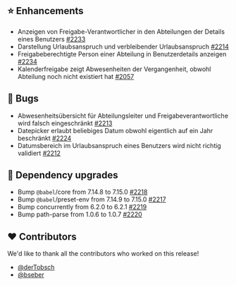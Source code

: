 ## ⭐ Enhancements

- Anzeigen von Freigabe-Verantwortlicher in den Abteilungen der Details eines Benutzers [#2233](https://github.com/urlaubsverwaltung/urlaubsverwaltung/issues/2233)
- Darstellung Urlaubsanspruch und verbleibender Urlaubsanspruch [#2214](https://github.com/urlaubsverwaltung/urlaubsverwaltung/issues/2214)
- Freigabeberechtigte Person einer Abteilung in Benutzerdetails anzeigen [#2234](https://github.com/urlaubsverwaltung/urlaubsverwaltung/issues/2234)
- Kalenderfreigabe zeigt Abwesenheiten der Vergangenheit, obwohl Abteilung noch nicht existiert hat [#2057](https://github.com/urlaubsverwaltung/urlaubsverwaltung/issues/2057)

## 🐞 Bugs

- Abwesenheitsübersicht für Abteilungsleiter und Freigabeverantwortliche wird falsch eingeschränkt [#2213](https://github.com/urlaubsverwaltung/urlaubsverwaltung/issues/2213)
- Datepicker erlaubt beliebiges Datum obwohl eigentlich auf ein Jahr beschränkt [#2224](https://github.com/urlaubsverwaltung/urlaubsverwaltung/issues/2224)
- Datumsbereich im Urlaubsanspruch eines Benutzers wird nicht richtig validiert [#2212](https://github.com/urlaubsverwaltung/urlaubsverwaltung/issues/2212)

## 🔨 Dependency upgrades

- Bump `@babel`/core from 7.14.8 to 7.15.0 [#2218](https://github.com/urlaubsverwaltung/urlaubsverwaltung/pull/2218)
- Bump `@babel`/preset-env from 7.14.9 to 7.15.0 [#2217](https://github.com/urlaubsverwaltung/urlaubsverwaltung/pull/2217)
- Bump concurrently from 6.2.0 to 6.2.1 [#2219](https://github.com/urlaubsverwaltung/urlaubsverwaltung/pull/2219)
- Bump path-parse from 1.0.6 to 1.0.7 [#2220](https://github.com/urlaubsverwaltung/urlaubsverwaltung/pull/2220)

## ❤️ Contributors

We'd like to thank all the contributors who worked on this release!

- [@derTobsch](https://github.com/derTobsch)
- [@bseber](https://github.com/bseber)
